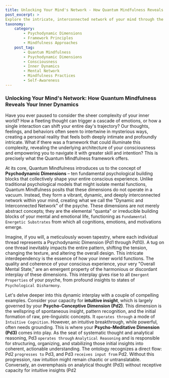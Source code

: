 ```yaml
---
title: Unlocking Your Mind's Network - How Quantum Mindfulness Reveals Your Inner Dynamics
post_excerpt: >
Explore the intricate, interconnected network of your mind through the lens of Quantum Mindfulness. Discover how your thoughts, emotions, and behaviors are shaped by ten fundamental Psychodynamic Dimensions, and learn to navigate their dynamic interplay for greater inner harmony and conscious intention. This post delves into the core principles of how your mind's "tapestry" is woven and how you can actively participate in its design.
taxonomy:
    category:
        - Psychodynamic Dimensions
        - Framework Principles
        - Mindfulness Approaches
    post_tag:
        - Quantum Mindfulness
        - Psychodynamic Dimensions
        - Consciousness
        - Inner Dynamics
        - Mental Network
        - Mindfulness Practices
        - Self-Awareness
---
```

### Unlocking Your Mind's Network: How Quantum Mindfulness Reveals Your Inner Dynamics

Have you ever paused to consider the sheer complexity of your inner world? How a fleeting thought can trigger a cascade of emotions, or how a single interaction can shift your entire day's trajectory? Our thoughts, feelings, and behaviors often seem to intertwine in mysterious ways, creating a personal reality that feels both deeply intimate and profoundly intricate. What if there was a framework that could illuminate this complexity, revealing the underlying architecture of your consciousness and empowering you to navigate it with greater skill and intention? This is precisely what the Quantum Mindfulness framework offers.

At its core, Quantum Mindfulness introduces us to the concept of **Psychodynamic Dimensions** – ten fundamental psychological building blocks that collectively shape your entire conscious experience. Unlike traditional psychological models that might isolate mental functions, Quantum Mindfulness posits that these dimensions do not operate in a vacuum. Instead, they form a vibrant, dynamic, and deeply interconnected network within your mind, creating what we call the "Dynamic and Interconnected Network" of the psyche. These dimensions are not merely abstract concepts; they are the elemental "quanta" or irreducible building blocks of your mental and emotional life, functioning as `Fundamental Energetic Substrates` from which all cognitions, emotions, and motivations emerge.

Imagine, if you will, a meticulously woven tapestry, where each individual thread represents a Psychodynamic Dimension (Pd1 through Pd10). A tug on one thread inevitably impacts the entire pattern, shifting the tension, changing the texture, and altering the overall design. This intricate interdependency is the essence of how your inner world functions. The quality and coherence of your conscious experience, your very "Overall Mental State," are an emergent property of the harmonious or discordant interplay of these dimensions. This interplay gives rise to all `Emergent Properties` of your psyche, from profound insights to states of `Psychological Disharmony`.

Let's delve deeper into this dynamic interplay with a couple of compelling examples. Consider your capacity for **intuitive insight**, which is largely governed by your **Psycho-Conceptive Dimension (Pd2)**. This dimension is the wellspring of spontaneous insight, pattern recognition, and the initial formation of raw, pre-linguistic concepts. It `operates through` a mode of `Intuitive Cognition`. However, an intuitive breakthrough, while powerful, often needs grounding. This is where your **Psycho-Meditative Dimension (Pd3)** comes into play. As the seat of systematic thought and analytical reasoning, Pd3 `operates through` `Analytical Reasoning` and is responsible for structuring, organizing, and stabilizing those initial insights into coherent, actionable understanding. The ontology recognizes a direct flow: Pd2 `progresses to` Pd3, and Pd3 `receives input from` Pd2. Without this progression, raw intuition might remain chaotic or untranslatable. Conversely, an overemphasis on analytical thought (Pd3) without receptive capacity for intuitive insights (Pd2